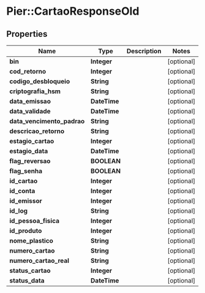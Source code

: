 # Pier::CartaoResponseOld

## Properties
Name | Type | Description | Notes
------------ | ------------- | ------------- | -------------
**bin** | **Integer** |  | [optional] 
**cod_retorno** | **Integer** |  | [optional] 
**codigo_desbloqueio** | **String** |  | [optional] 
**criptografia_hsm** | **String** |  | [optional] 
**data_emissao** | **DateTime** |  | [optional] 
**data_validade** | **DateTime** |  | [optional] 
**data_vencimento_padrao** | **String** |  | [optional] 
**descricao_retorno** | **String** |  | [optional] 
**estagio_cartao** | **Integer** |  | [optional] 
**estagio_data** | **DateTime** |  | [optional] 
**flag_reversao** | **BOOLEAN** |  | [optional] 
**flag_senha** | **BOOLEAN** |  | [optional] 
**id_cartao** | **Integer** |  | [optional] 
**id_conta** | **Integer** |  | [optional] 
**id_emissor** | **Integer** |  | [optional] 
**id_log** | **String** |  | [optional] 
**id_pessoa_fisica** | **Integer** |  | [optional] 
**id_produto** | **Integer** |  | [optional] 
**nome_plastico** | **String** |  | [optional] 
**numero_cartao** | **String** |  | [optional] 
**numero_cartao_real** | **String** |  | [optional] 
**status_cartao** | **Integer** |  | [optional] 
**status_data** | **DateTime** |  | [optional] 



